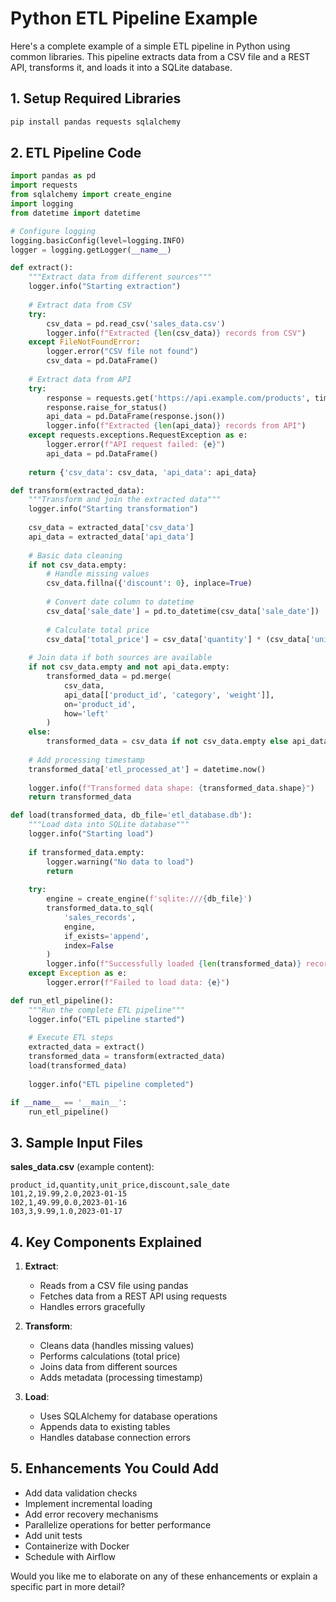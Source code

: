 # Python ETL Pipeline Example

Here's a complete example of a simple ETL pipeline in Python using common libraries. This pipeline extracts data from a CSV file and a REST API, transforms it, and loads it into a SQLite database.

## 1. Setup Required Libraries

```bash
pip install pandas requests sqlalchemy
```

## 2. ETL Pipeline Code

```python
import pandas as pd
import requests
from sqlalchemy import create_engine
import logging
from datetime import datetime

# Configure logging
logging.basicConfig(level=logging.INFO)
logger = logging.getLogger(__name__)

def extract():
    """Extract data from different sources"""
    logger.info("Starting extraction")
    
    # Extract data from CSV
    try:
        csv_data = pd.read_csv('sales_data.csv')
        logger.info(f"Extracted {len(csv_data)} records from CSV")
    except FileNotFoundError:
        logger.error("CSV file not found")
        csv_data = pd.DataFrame()
    
    # Extract data from API
    try:
        response = requests.get('https://api.example.com/products', timeout=10)
        response.raise_for_status()
        api_data = pd.DataFrame(response.json())
        logger.info(f"Extracted {len(api_data)} records from API")
    except requests.exceptions.RequestException as e:
        logger.error(f"API request failed: {e}")
        api_data = pd.DataFrame()
    
    return {'csv_data': csv_data, 'api_data': api_data}

def transform(extracted_data):
    """Transform and join the extracted data"""
    logger.info("Starting transformation")
    
    csv_data = extracted_data['csv_data']
    api_data = extracted_data['api_data']
    
    # Basic data cleaning
    if not csv_data.empty:
        # Handle missing values
        csv_data.fillna({'discount': 0}, inplace=True)
        
        # Convert date column to datetime
        csv_data['sale_date'] = pd.to_datetime(csv_data['sale_date'])
        
        # Calculate total price
        csv_data['total_price'] = csv_data['quantity'] * (csv_data['unit_price'] - csv_data['discount'])
    
    # Join data if both sources are available
    if not csv_data.empty and not api_data.empty:
        transformed_data = pd.merge(
            csv_data,
            api_data[['product_id', 'category', 'weight']],
            on='product_id',
            how='left'
        )
    else:
        transformed_data = csv_data if not csv_data.empty else api_data
    
    # Add processing timestamp
    transformed_data['etl_processed_at'] = datetime.now()
    
    logger.info(f"Transformed data shape: {transformed_data.shape}")
    return transformed_data

def load(transformed_data, db_file='etl_database.db'):
    """Load data into SQLite database"""
    logger.info("Starting load")
    
    if transformed_data.empty:
        logger.warning("No data to load")
        return
    
    try:
        engine = create_engine(f'sqlite:///{db_file}')
        transformed_data.to_sql(
            'sales_records',
            engine,
            if_exists='append',
            index=False
        )
        logger.info(f"Successfully loaded {len(transformed_data)} records to database")
    except Exception as e:
        logger.error(f"Failed to load data: {e}")

def run_etl_pipeline():
    """Run the complete ETL pipeline"""
    logger.info("ETL pipeline started")
    
    # Execute ETL steps
    extracted_data = extract()
    transformed_data = transform(extracted_data)
    load(transformed_data)
    
    logger.info("ETL pipeline completed")

if __name__ == '__main__':
    run_etl_pipeline()
```

## 3. Sample Input Files

**sales_data.csv** (example content):
```
product_id,quantity,unit_price,discount,sale_date
101,2,19.99,2.0,2023-01-15
102,1,49.99,0.0,2023-01-16
103,3,9.99,1.0,2023-01-17
```

## 4. Key Components Explained

1. **Extract**:
   - Reads from a CSV file using pandas
   - Fetches data from a REST API using requests
   - Handles errors gracefully

2. **Transform**:
   - Cleans data (handles missing values)
   - Performs calculations (total price)
   - Joins data from different sources
   - Adds metadata (processing timestamp)

3. **Load**:
   - Uses SQLAlchemy for database operations
   - Appends data to existing tables
   - Handles database connection errors

## 5. Enhancements You Could Add

- Add data validation checks
- Implement incremental loading
- Add error recovery mechanisms
- Parallelize operations for better performance
- Add unit tests
- Containerize with Docker
- Schedule with Airflow

Would you like me to elaborate on any of these enhancements or explain a specific part in more detail?